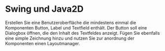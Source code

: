 # Swing und Java2D

Erstellen Sie eine Benutzeroberfläche die mindestens einmal die Komponenten 
Button, Label und Textfield enthält. Der Button soll eine Dialogbox öffnen, 
die den Inhalt des Textfeldes anzeigt. Fügen Sie ebenfalls eine simple Zeichnung
hinzu und nutzen Sie zur anordnung der Komponenten einen Layoutmanager.